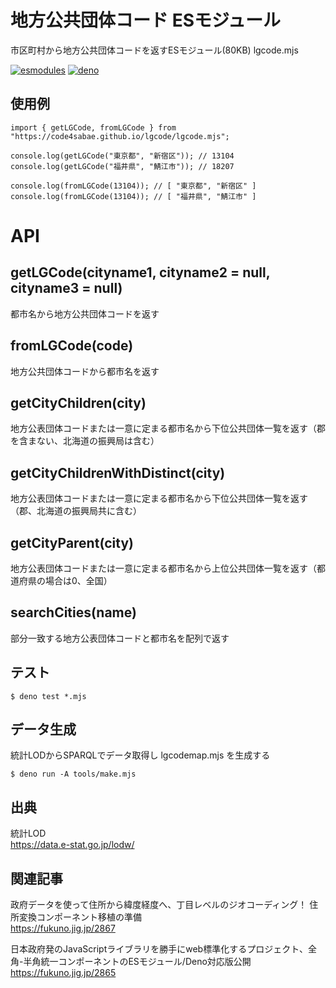 # 地方公共団体コード ESモジュール

市区町村から地方公共団体コードを返すESモジュール(80KB) lgcode.mjs  

[![esmodules](https://taisukef.github.com/denolib/esmodulesbadge.svg)](https://developer.mozilla.org/ja/docs/Web/JavaScript/Guide/Modules)
[![deno](https://taisukef.github.com/denolib/denobadge.svg)](https://deno.land/)

## 使用例

```
import { getLGCode, fromLGCode } from "https://code4sabae.github.io/lgcode/lgcode.mjs";

console.log(getLGCode("東京都", "新宿区")); // 13104
console.log(getLGCode("福井県", "鯖江市")); // 18207

console.log(fromLGCode(13104)); // [ "東京都", "新宿区" ]
console.log(fromLGCode(13104)); // [ "福井県", "鯖江市" ]
```

# API

## getLGCode(cityname1, cityname2 = null, cityname3 = null)

都市名から地方公共団体コードを返す

## fromLGCode(code)

地方公共団体コードから都市名を返す

## getCityChildren(city)

地方公表団体コードまたは一意に定まる都市名から下位公共団体一覧を返す（郡を含まない、北海道の振興局は含む）

## getCityChildrenWithDistinct(city)

地方公表団体コードまたは一意に定まる都市名から下位公共団体一覧を返す（郡、北海道の振興局共に含む）

## getCityParent(city)

地方公表団体コードまたは一意に定まる都市名から上位公共団体一覧を返す（都道府県の場合は0、全国）

## searchCities(name)

部分一致する地方公表団体コードと都市名を配列で返す

## テスト

```
$ deno test *.mjs
```

## データ生成

統計LODからSPARQLでデータ取得し lgcodemap.mjs を生成する
```
$ deno run -A tools/make.mjs
```

## 出典

統計LOD  
https://data.e-stat.go.jp/lodw/  

## 関連記事

政府データを使って住所から緯度経度へ、丁目レベルのジオコーディング！ 住所変換コンポーネント移植の準備  
https://fukuno.jig.jp/2867  

日本政府発のJavaScriptライブラリを勝手にweb標準化するプロジェクト、全角-半角統一コンポーネントのESモジュール/Deno対応版公開  
https://fukuno.jig.jp/2865  
